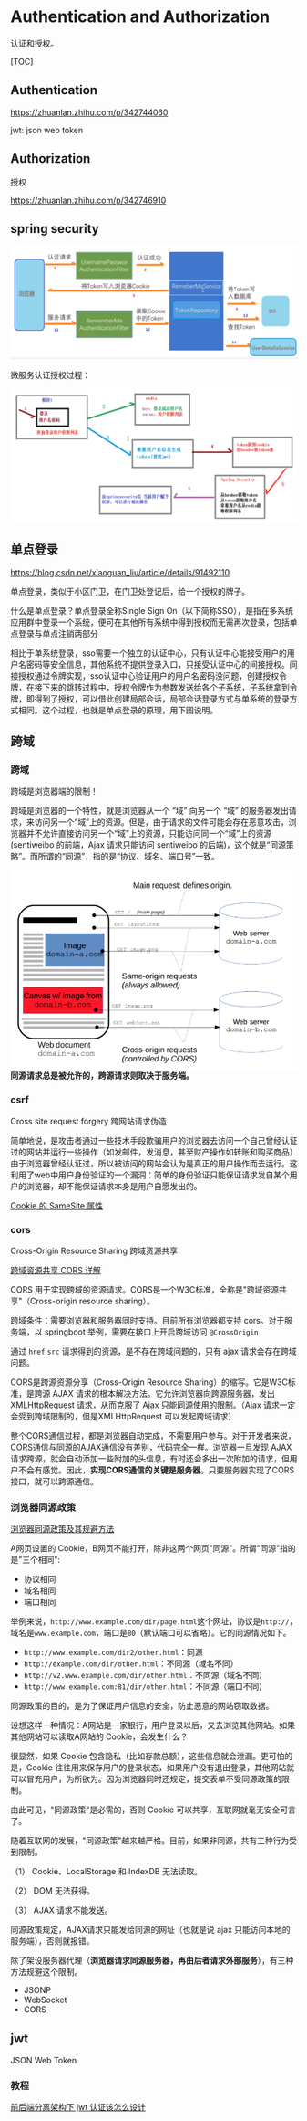 # Authentication and Authorization

认证和授权。

[TOC]

## Authentication

https://zhuanlan.zhihu.com/p/342744060

jwt: json web token 

## Authorization

授权

https://zhuanlan.zhihu.com/p/342746910

## spring security

<img src="assets/image-20210822092249260.png" alt="image-20210822092249260" style="zoom:80%;" />

微服务认证授权过程：

<img src="assets/image-20210822212423380.png" alt="image-20210822212423380" style="zoom:80%;" />

## 单点登录

https://blog.csdn.net/xiaoguan_liu/article/details/91492110

单点登录，类似于小区门卫，在门卫处登记后，给一个授权的牌子。

什么是单点登录？单点登录全称Single Sign On（以下简称SSO），是指在多系统应用群中登录一个系统，便可在其他所有系统中得到授权而无需再次登录，包括单点登录与单点注销两部分

相比于单系统登录，sso需要一个独立的认证中心，只有认证中心能接受用户的用户名密码等安全信息，其他系统不提供登录入口，只接受认证中心的间接授权。间接授权通过令牌实现，sso认证中心验证用户的用户名密码没问题，创建授权令牌，在接下来的跳转过程中，授权令牌作为参数发送给各个子系统，子系统拿到令牌，即得到了授权，可以借此创建局部会话，局部会话登录方式与单系统的登录方式相同。这个过程，也就是单点登录的原理，用下图说明。

## 跨域

### 跨域

跨域是浏览器端的限制！

跨域是浏览器的一个特性，就是浏览器从一个 “域” 向另一个 “域” 的服务器发出请求，来访问另一个“域”上的资源。但是，由于请求的文件可能会存在恶意攻击，浏览器并不允许直接访问另一个“域”上的资源，只能访问同一个“域”上的资源(sentiweibo 的前端，Ajax 请求只能访问 sentiweibo 的后端)，这个就是“同源策略”。而所谓的“同源”，指的是“协议、域名、端口号”一致。

<img align="left" src="assets/image-20210822184626515.png" alt="image-20210822184626515" style="zoom:80%;" />

**同源请求总是被允许的，跨源请求则取决于服务端。**

### csrf

Cross site request forgery 跨网站请求伪造

简单地说，是攻击者通过一些技术手段欺骗用户的浏览器去访问一个自己曾经认证过的网站并运行一些操作（如发邮件，发消息，甚至财产操作如转账和购买商品）由于浏览器曾经认证过，所以被访问的网站会认为是真正的用户操作而去运行。这利用了web中用户身份验证的一个漏洞：简单的身份验证只能保证请求发自某个用户的浏览器，却不能保证请求本身是用户自愿发出的。

[Cookie 的 SameSite 属性](https://www.ruanyifeng.com/blog/2019/09/cookie-samesite.html)

### cors

Cross-Origin Resource Sharing 跨域资源共享

[跨域资源共享 CORS 详解](http://www.ruanyifeng.com/blog/2016/04/cors.html)

CORS 用于实现跨域的资源请求。CORS是一个W3C标准，全称是"跨域资源共享"（Cross-origin resource sharing）。

跨域条件：需要浏览器和服务器同时支持。目前所有浏览器都支持 cors。对于服务端，以 springboot 举例，需要在接口上开启跨域访问 `@CrossOrigin`

通过 `href` `src` 请求得到的资源，是不存在跨域问题的，只有 ajax 请求会存在跨域问题。 

CORS是跨源资源分享（Cross-Origin Resource Sharing）的缩写。它是W3C标准，是跨源 AJAX 请求的根本解决方法。它允许浏览器向跨源服务器，发出XMLHttpRequest 请求，从而克服了 Ajax 只能同源使用的限制。（Ajax 请求一定会受到跨域限制的，但是XMLHttpRequest 可以发起跨域请求）

整个CORS通信过程，都是浏览器自动完成，不需要用户参与。对于开发者来说，CORS通信与同源的AJAX通信没有差别，代码完全一样。浏览器一旦发现 AJAX 请求跨源，就会自动添加一些附加的头信息，有时还会多出一次附加的请求，但用户不会有感觉。因此，**实现CORS通信的关键是服务器**。只要服务器实现了CORS接口，就可以跨源通信。

### 浏览器同源政策

[浏览器同源政策及其规避方法](https://www.ruanyifeng.com/blog/2016/04/same-origin-policy.html)

A网页设置的 Cookie，B网页不能打开，除非这两个网页"同源"。所谓"同源"指的是"三个相同":

- 协议相同
- 域名相同
- 端口相同

举例来说，`http://www.example.com/dir/page.html`这个网址，协议是`http://`，域名是`www.example.com`，端口是`80`（默认端口可以省略）。它的同源情况如下。

- `http://www.example.com/dir2/other.html`：同源
- `http://example.com/dir/other.html`：不同源（域名不同）
- `http://v2.www.example.com/dir/other.html`：不同源（域名不同）
- `http://www.example.com:81/dir/other.html`：不同源（端口不同）

同源政策的目的，是为了保证用户信息的安全，防止恶意的网站窃取数据。

设想这样一种情况：A网站是一家银行，用户登录以后，又去浏览其他网站。如果其他网站可以读取A网站的 Cookie，会发生什么？

很显然，如果 Cookie 包含隐私（比如存款总额），这些信息就会泄漏。更可怕的是，Cookie 往往用来保存用户的登录状态，如果用户没有退出登录，其他网站就可以冒充用户，为所欲为。因为浏览器同时还规定，提交表单不受同源政策的限制。

由此可见，"同源政策"是必需的，否则 Cookie 可以共享，互联网就毫无安全可言了。

随着互联网的发展，"同源政策"越来越严格。目前，如果非同源，共有三种行为受到限制。

（1） Cookie、LocalStorage 和 IndexDB 无法读取。

（2） DOM 无法获得。

（3） AJAX 请求不能发送。

同源政策规定，AJAX请求只能发给同源的网址（也就是说 ajax 只能访问本地的服务端），否则就报错。

除了架设服务器代理（**浏览器请求同源服务器，再由后者请求外部服务**），有三种方法规避这个限制。

- JSONP 
- WebSocket
- CORS



## jwt

JSON Web Token

### 教程

[前后端分离架构下 jwt 认证该怎么设计](https://www.bilibili.com/video/BV1C44y1k7VC) 



